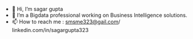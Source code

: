 - 👋 Hi, I’m sagar gupta
- 👀 I’m a Bigdata professional working on Business Intelligence solutions.
- 📫 How to reach me : smsme323@gail.com/  linkedin.com/in/sagargupta323

<!---
sagargupta323/sagargupta323 is a ✨ special ✨ repository because its `README.md` (this file) appears on your GitHub profile.
You can click the Preview link to take a look at your changes.
--->
